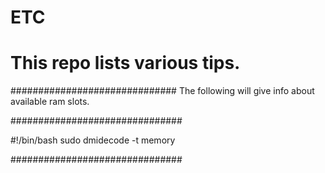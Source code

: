# ETC

# This repo lists various tips.



##############################
The following will give info about available ram slots.

###############################

#!/bin/bash
sudo dmidecode -t memory

###############################
